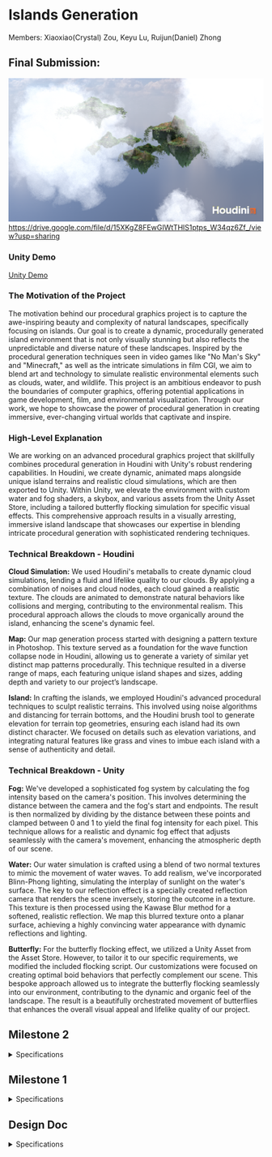 # Islands Generation

Members: Xiaoxiao(Crystal) Zou, Keyu Lu, Ruijun(Daniel) Zhong

## Final Submission: 
![](./output2.png)
https://drive.google.com/file/d/15XKgZ8FEwGIWtTHlS1ptps_W34qz6Zf_/view?usp=sharing

### Unity Demo

[Unity Demo](https://youtu.be/cTnlCxAMFwY)

### The Motivation of the Project
The motivation behind our procedural graphics project is to capture the awe-inspiring beauty and complexity of natural landscapes, specifically focusing on islands. Our goal is to create a dynamic, procedurally generated island environment that is not only visually stunning but also reflects the unpredictable and diverse nature of these landscapes. Inspired by the procedural generation techniques seen in video games like "No Man's Sky" and "Minecraft," as well as the intricate simulations in film CGI, we aim to blend art and technology to simulate realistic environmental elements such as clouds, water, and wildlife. This project is an ambitious endeavor to push the boundaries of computer graphics, offering potential applications in game development, film, and environmental visualization. Through our work, we hope to showcase the power of procedural generation in creating immersive, ever-changing virtual worlds that captivate and inspire.

### High-Level Explanation
We are working on an advanced procedural graphics project that skillfully combines procedural generation in Houdini with Unity's robust rendering capabilities. In Houdini, we create dynamic, animated maps alongside unique island terrains and realistic cloud simulations, which are then exported to Unity. Within Unity, we elevate the environment with custom water and fog shaders, a skybox, and various assets from the Unity Asset Store, including a tailored butterfly flocking simulation for specific visual effects. This comprehensive approach results in a visually arresting, immersive island landscape that showcases our expertise in blending intricate procedural generation with sophisticated rendering techniques.

### Technical Breakdown - Houdini

**Cloud Simulation:** We used Houdini's metaballs to create dynamic cloud simulations, lending a fluid and lifelike quality to our clouds. By applying a combination of noises and cloud nodes, each cloud gained a realistic texture. The clouds are animated to demonstrate natural behaviors like collisions and merging, contributing to the environmental realism. This procedural approach allows the clouds to move organically around the island, enhancing the scene's dynamic feel.

**Map:** Our map generation process started with designing a pattern texture in Photoshop. This texture served as a foundation for the wave function collapse node in Houdini, allowing us to generate a variety of similar yet distinct map patterns procedurally. This technique resulted in a diverse range of maps, each featuring unique island shapes and sizes, adding depth and variety to our project’s landscape.

**Island:** In crafting the islands, we employed Houdini's advanced procedural techniques to sculpt realistic terrains. This involved using noise algorithms and distancing for terrain bottoms, and the Houdini brush tool to generate elevation for terrain top geometries, ensuring each island had its own distinct character. We focused on details such as elevation variations,  and integrating natural features like grass and vines to imbue each island with a sense of authenticity and detail.


### Technical Breakdown - Unity

**Fog:** We've developed a sophisticated fog system by calculating the fog intensity based on the camera's position. This involves determining the distance between the camera and the fog's start and endpoints. The result is then normalized by dividing by the distance between these points and clamped between 0 and 1 to yield the final fog intensity for each pixel. This technique allows for a realistic and dynamic fog effect that adjusts seamlessly with the camera's movement, enhancing the atmospheric depth of our scene.

**Water:** Our water simulation is crafted using a blend of two normal textures to mimic the movement of water waves. To add realism, we've incorporated Blinn-Phong lighting, simulating the interplay of sunlight on the water's surface. The key to our reflection effect is a specially created reflection camera that renders the scene inversely, storing the outcome in a texture. This texture is then processed using the Kawase Blur method for a softened, realistic reflection. We map this blurred texture onto a planar surface, achieving a highly convincing water appearance with dynamic reflections and lighting.

**Butterfly:** For the butterfly flocking effect, we utilized a Unity Asset from the Asset Store. However, to tailor it to our specific requirements, we modified the included flocking script. Our customizations were focused on creating optimal boid behaviors that perfectly complement our scene. This bespoke approach allowed us to integrate the butterfly flocking seamlessly into our environment, contributing to the dynamic and organic feel of the landscape. The result is a beautifully orchestrated movement of butterflies that enhances the overall visual appeal and lifelike quality of our project.


## Milestone 2
<details>
  <summary> Specifications </summary>
  
  ## Milestone 2 Progress Report

  ### Rendered Effect:
  ![](https://github.com/Cryszzz/final-project/blob/main/images/Milestone2_Render1.jpg)

### Integration and Optimization

The second milestone in our project marked significant progress, building on the foundational work accomplished in Milestone 1. Our focus was on merging the individual elements - the island, the cloud, and the island map - into a cohesive and visually stunning environment. 

Key developments included the procedural generation of islands based on the map created in Milestone 1. This step was crucial in bringing a sense of realism and diversity to the island shapes and formations. The clouds, were also procedurally generated, adding an additional layer of depth and realism to the environment. We also modified the cloud density and incorporating lighting effects to enhance the visual impact.

However, we encountered a challenge with Houdini's long loading times, likely due to the complexity of our objects. To address this, we made the tough decision to remove certain elements, such as vines and grass on the islands, to facilitate smoother rendering. This optimization was necessary to maintain the project's momentum and ensure that we could effectively integrate and render the merged elements. We will try to tackle this limitation in for the final project presentation.

### Exploration and Planning for Advanced Features

In addition to the integration work, we explored additional features to enrich our environment. We looked into Houdini plugins for Unity, which could potentially offer new avenues for integrating our procedural elements into a more interactive platform. Furthermore, we are planning to incorporate a bird flocking Unity asset into our current procedural island setup. This addition is expected to add a dynamic and lifelike element to our islands, enhancing the overall immersive experience.

### Reflection and Future Directions

This milestone was not only about technical advancement but also about learning to balance ambition with feasibility. The removal of certain elements, while a compromise, taught us the importance of flexibility and adaptability in complex projects. As we move forward, our focus will be on polishing these integrated elements and ensuring seamless functionality within Unity for our final demonstration.

Our journey continues with the shared goal of creating a visually captivating procedural island environment and we are excited to see how our project evolves in the next phase.
  
  </details>

## Milestone 1

<details>
  <summary> Specifications </summary>
  
  ## Island Object Generation (Crystal Zou)
  ### Objective:
  The primary goal of Milestone 1 was to craft a realistic and visually captivating island environment in Houdini. This involved a series of intricate procedures aimed at simulating natural terrain and elements.
  Below is the rendered image of the island with vines: 
  ![Milestone1 Island with vines](https://github.com/Cryszzz/final-project/blob/main/images/Island%20Houdini.png)
  
  ### Implementation:
  The journey began with the creation of the main island. Here, I employed node point jitter to shape the terrain, followed by a refinement of node displays for enhanced visualization. To bring the main island to fruition, I employed a color gradient, utilizing it to drive mesh displacement, thereby laying down a foundation for the subsequent stages.

  The process then moved to the construction of a Druid Stone Circle, a task that allowed me to delve into the Houdini boolean tools. These tools facilitated complex operations including carving and merging geometries. The placement of the stones was achieved through the strategic use of a copy stamp node, pivotal for imparting a randomized yet coherent appearance to each stone. This phase included the arrangement of stones in a grid circle pattern, crafting a basic stone box shape, and applying boolean operations. The process was further refined by subdividing nodes, adjusting transform modes, adding surface noise, and incorporating elements of randomness to infuse the circle with a touch of authenticity and depth.

  Next, I focused on crafting a small stone wall that would gracefully trace along a curve.The key step in this process was the alignment of the normals with the curve, ensuring a natural flow and contouring of the wall. I achieved the desired randomization through the strategic use of a Group Expression node, complemented by a series of adjustments in the viewport, curve type modifications, segment length fine-tuning, jitter settings optimization, and precise definition of curve tangents. The culmination of these efforts was a stone wall that was not only randomized in its placement but also perfectly attuned to the island's topography.

  The final task in this milestone was the creation of vines. Initially, I experimented with a scatter node and a foreach loop, seeking a method that offered precise control and intricate detailing. However, encountering challenges with this approach, I transitioned to a hair simulation method, which proved to be a more effective and efficient solution. This successful implementation, however, is not the end of the journey. I am committed to revisiting and refining the initial foreach loop method, aiming to further perfect this technique in future project iterations for more realistic effect.

  ## Cloud Simulation (Keyu Lu)
  ### Objective:
  The primary objective of this milestone was to develop a dynamic cloud simulation that realistically mimics the movement, merging, and interaction of clouds in a natural environment.
  
  ### Approach and Technologies Used:
  To achieve this, I employed  Houdini metaball to simulate the dynamic behavior of clouds. This method allowed for the creation of clouds that not only move fluidly but also interact with each other in a natural way, such as merging or bouncing off each other.
  
  ### Fine-Tuning Details:
  **Mountain Noise Integration**: To add a touch of realism, I incorporated mountain noise node. This addition helps in simulating how clouds interact with mountainous terrain, effectively changing their shape and movement patterns.
  **Cloud Noise Enhancement**: To further refine the cloud's appearance, I added Houdini cloud noise. This ensures that each cloud has a unique, lifelike texture, enhancing the overall visual appeal.
  
  ### Demonstration and Insights:
  To showcase the results of this milestone, a demo video is provided below. The video highlights the dynamic cloud simulation in action, showcasing the realistic movement and interactions of the clouds. It offers a glimpse into the intricate details and the level of realism achieved through the combination of metaballs, noise algorithms, and Houdini's advanced capabilities.

  **Click on the Image below to checkout the demo video, or [watch it here](https://vimeo.com/884540553):** 
  [![Cloud Simulation Demo](https://github.com/Cryszzz/final-project/blob/main/566%20Milestone%201%20Cloud.jpeg)](https://vimeo.com/884540553)

  # Island Map Generation (Ruijun(Daniel) Zhong)
  ### Objective:
  The objective is to create a randomly generated map with unique island shapes and sizes, utilizing the wave function collapse method. The core concept is to generate a map pattern where each island's characteristics are determined by the underlying pattern.
  ![](./images/milestone1_demo_daniel2.png)
  ![](./images/milestone1_demo_daniel3.png)
  ### implementation:
  To begin, I crafted a pattern texture in Photoshop, meticulously arranging pixels to simulate a distinct pattern. This custom pattern serves as the foundation for the map generation process. The map generation leverages the wave function collapse node, which uses the created pattern as a base to spawn a diverse range of island shapes and sizes using following information & algorithm:
  * Area Calculation: The area of the grid cell is determined.
  * Radius Computation: Using the area, the radius for a torus that fits this area is calculated.
  * Center Positioning: The center of the grid cell is computed by averaging the positions of the cell's points.
  * Island Spawn: Create new primitives from the second input and position to the center. Calculate the size and characteristics based on grid area and radius.
  ![](./images/milestone1_demo_daniel.png)
  ![](./images/milestone1_demo_daniel1.png)

</details>

## Design Doc

<details>
  <summary> Specifications </summary>
  
  ## Introduction:

  Our project is motivated by the grandeur and ever-changing nature of landscapes, particularly those shaped by the elemental forces of nature such as islands. By procedurally generating islands, we aim to encapsulate the beauty of randomness and the complexity of natural phenomena. 

  ## Goal:

  We intend to achieve a robust procedural island generator system that is dynamic, visually appealing, and varied. Our system will not only generate islands but also simulate accompanying environmental elements like clouds, wave patterns, and ecological aspects like birds. This system could serve as a powerful tool for game development, film, and environmental simulation.

  ## Inspiration/reference: 

  We are inspired by the procedural generation techniques used in game development, such as those seen in "No Man's Sky" and "Minecraft," as well as the rich, complex simulations found in film CGI. We wish that we can create this realistic and visually stunning environment for our audiences. 

  ![](./images/image0.png)
  ![](./images/image1.png)
  ![](./images/image2.png)

  ## Features:
  - Cloud simulation
  - Floating + Animated islands
  - Lighting Effect 
  - Advanced features
      - Port it to Unity for rendering
      - Birds flying around islands
      - Waterfall and lakes on islands

  ## Timeline:

  - Milestone 1 (11/15 7 days): 
      - Main Features working individually on houdini
      - cloud (Keyu)
      - island (Crystal)
      - map (Daniel)
  - Milestone 2 (11/27 12 days):
      - Merge three main features on houdini (Crystal)
      - Lighting effect (Keyu)
      - Birds implmentation in Unity (Daniel)
  - Milestone 3 (12/5 8 days):
      - Polish (Together)
      - Merge everything in Unity for demo (Together)
  ## Techniques:

  We will do our islands generations on Houdini 
  - Map Generation:
    - Wave Function Collapse(Labs WFC Initalize Grid in Houdini)
  - Individual Island Generation:
    - Vines (hair simulation)
    - Water/ Waterfall(fluid particle simulation)
  - Cloud:
    - VBD node 
  - Birds:
    - Flocking system 
    - birds animation

</details>

